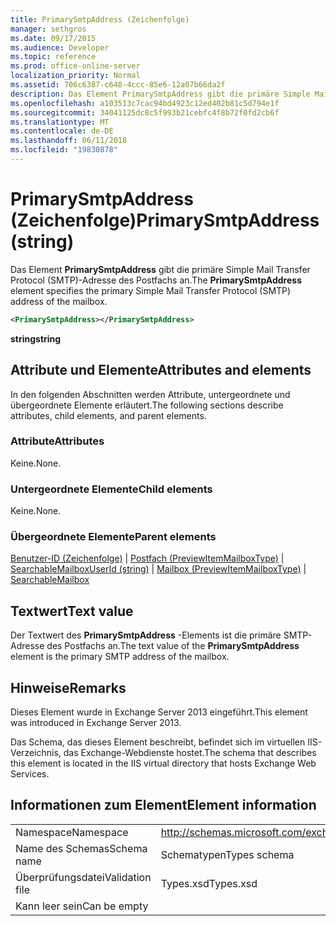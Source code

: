 ```yaml
---
title: PrimarySmtpAddress (Zeichenfolge)
manager: sethgros
ms.date: 09/17/2015
ms.audience: Developer
ms.topic: reference
ms.prod: office-online-server
localization_priority: Normal
ms.assetid: 706c6387-c648-4ccc-85e6-12a07b66da2f
description: Das Element PrimarySmtpAddress gibt die primäre Simple Mail Transfer Protocol (SMTP)-Adresse des Postfachs an.
ms.openlocfilehash: a103513c7cac94bd4923c12ed402b81c5d794e1f
ms.sourcegitcommit: 34041125dc8c5f993b21cebfc4f8b72f0fd2cb6f
ms.translationtype: MT
ms.contentlocale: de-DE
ms.lasthandoff: 06/11/2018
ms.locfileid: "19830878"
---
```

# <a name="primarysmtpaddress-string"></a><span data-ttu-id="7db40-103">PrimarySmtpAddress (Zeichenfolge)</span><span class="sxs-lookup"><span data-stu-id="7db40-103">PrimarySmtpAddress (string)</span></span>

<span data-ttu-id="7db40-104">Das Element **PrimarySmtpAddress** gibt die primäre Simple Mail Transfer Protocol (SMTP)-Adresse des Postfachs an.</span><span class="sxs-lookup"><span data-stu-id="7db40-104">The **PrimarySmtpAddress** element specifies the primary Simple Mail Transfer Protocol (SMTP) address of the mailbox.</span></span> 
  
```XML
<PrimarySmtpAddress></PrimarySmtpAddress>
```

 <span data-ttu-id="7db40-105">**string**</span><span class="sxs-lookup"><span data-stu-id="7db40-105">**string**</span></span>
## <a name="attributes-and-elements"></a><span data-ttu-id="7db40-106">Attribute und Elemente</span><span class="sxs-lookup"><span data-stu-id="7db40-106">Attributes and elements</span></span>

<span data-ttu-id="7db40-107">In den folgenden Abschnitten werden Attribute, untergeordnete und übergeordnete Elemente erläutert.</span><span class="sxs-lookup"><span data-stu-id="7db40-107">The following sections describe attributes, child elements, and parent elements.</span></span>
  
### <a name="attributes"></a><span data-ttu-id="7db40-108">Attribute</span><span class="sxs-lookup"><span data-stu-id="7db40-108">Attributes</span></span>

<span data-ttu-id="7db40-109">Keine.</span><span class="sxs-lookup"><span data-stu-id="7db40-109">None.</span></span>
  
### <a name="child-elements"></a><span data-ttu-id="7db40-110">Untergeordnete Elemente</span><span class="sxs-lookup"><span data-stu-id="7db40-110">Child elements</span></span>

<span data-ttu-id="7db40-111">Keine.</span><span class="sxs-lookup"><span data-stu-id="7db40-111">None.</span></span>
  
### <a name="parent-elements"></a><span data-ttu-id="7db40-112">Übergeordnete Elemente</span><span class="sxs-lookup"><span data-stu-id="7db40-112">Parent elements</span></span>

<span data-ttu-id="7db40-113">[Benutzer-ID (Zeichenfolge)](userid-string.md) | [Postfach (PreviewItemMailboxType)](mailbox-previewitemmailboxtype.md) | [SearchableMailbox](searchablemailbox.md)</span><span class="sxs-lookup"><span data-stu-id="7db40-113">[UserId (string)](userid-string.md) | [Mailbox (PreviewItemMailboxType)](mailbox-previewitemmailboxtype.md) | [SearchableMailbox](searchablemailbox.md)</span></span>
  
## <a name="text-value"></a><span data-ttu-id="7db40-114">Textwert</span><span class="sxs-lookup"><span data-stu-id="7db40-114">Text value</span></span>

<span data-ttu-id="7db40-115">Der Textwert des **PrimarySmtpAddress** -Elements ist die primäre SMTP-Adresse des Postfachs an.</span><span class="sxs-lookup"><span data-stu-id="7db40-115">The text value of the **PrimarySmtpAddress** element is the primary SMTP address of the mailbox.</span></span> 
  
## <a name="remarks"></a><span data-ttu-id="7db40-116">Hinweise</span><span class="sxs-lookup"><span data-stu-id="7db40-116">Remarks</span></span>

<span data-ttu-id="7db40-117">Dieses Element wurde in Exchange Server 2013 eingeführt.</span><span class="sxs-lookup"><span data-stu-id="7db40-117">This element was introduced in Exchange Server 2013.</span></span>
  
<span data-ttu-id="7db40-118">Das Schema, das dieses Element beschreibt, befindet sich im virtuellen IIS-Verzeichnis, das Exchange-Webdienste hostet.</span><span class="sxs-lookup"><span data-stu-id="7db40-118">The schema that describes this element is located in the IIS virtual directory that hosts Exchange Web Services.</span></span>
  
## <a name="element-information"></a><span data-ttu-id="7db40-119">Informationen zum Element</span><span class="sxs-lookup"><span data-stu-id="7db40-119">Element information</span></span>

|||
|:-----|:-----|
|<span data-ttu-id="7db40-120">Namespace</span><span class="sxs-lookup"><span data-stu-id="7db40-120">Namespace</span></span>  <br/> |http://schemas.microsoft.com/exchange/services/2006/types  <br/> |
|<span data-ttu-id="7db40-121">Name des Schemas</span><span class="sxs-lookup"><span data-stu-id="7db40-121">Schema name</span></span>  <br/> |<span data-ttu-id="7db40-122">Schematypen</span><span class="sxs-lookup"><span data-stu-id="7db40-122">Types schema</span></span>  <br/> |
|<span data-ttu-id="7db40-123">Überprüfungsdatei</span><span class="sxs-lookup"><span data-stu-id="7db40-123">Validation file</span></span>  <br/> |<span data-ttu-id="7db40-124">Types.xsd</span><span class="sxs-lookup"><span data-stu-id="7db40-124">Types.xsd</span></span>  <br/> |
|<span data-ttu-id="7db40-125">Kann leer sein</span><span class="sxs-lookup"><span data-stu-id="7db40-125">Can be empty</span></span>  <br/> ||
   


